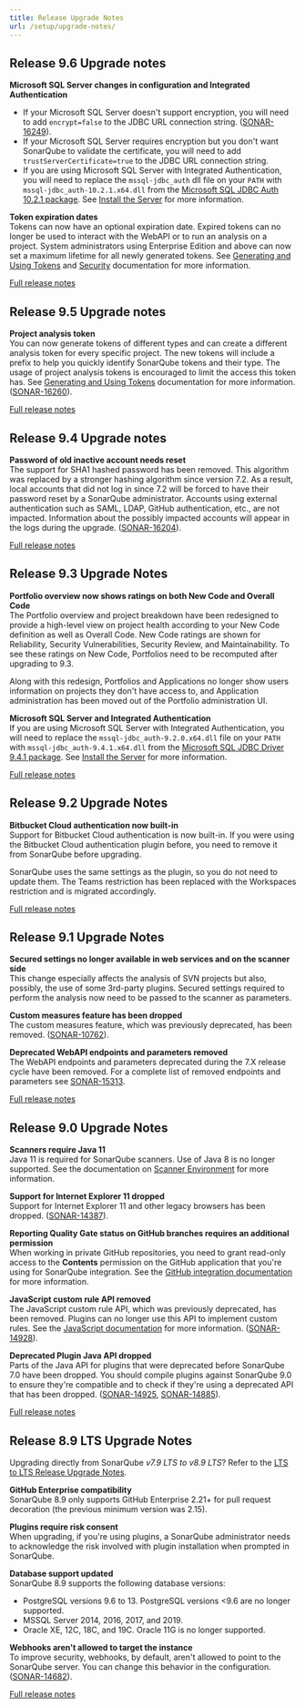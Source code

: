 ```yaml
---
title: Release Upgrade Notes
url: /setup/upgrade-notes/
---
```


## Release 9.6 Upgrade notes
**Microsoft SQL Server changes in configuration and Integrated Authentication**  
* If your Microsoft SQL Server doesn't support encryption, you will need to add `encrypt=false` to the JDBC URL connection string. ([SONAR-16249](https://jira.sonarsource.com/browse/SONAR-16249)).
* If your Microsoft SQL Server requires encryption but you don't want SonarQube to validate the certificate, you will need to add `trustServerCertificate=true` to the JDBC URL connection string.
* If you are using Microsoft SQL Server with Integrated Authentication, you will need to replace the `mssql-jdbc_auth` dll file on your `PATH` with `mssql-jdbc_auth-10.2.1.x64.dll` from the  [Microsoft SQL JDBC Auth 10.2.1 package](https://github.com/microsoft/mssql-jdbc/releases/tag/v10.2.1). See [Install the Server](/setup/install-server/) for more information.

**Token expiration dates**  
Tokens can now have an optional expiration date. Expired tokens can no longer be used to interact with the WebAPI or to run an analysis on a project. System administrators using Enterprise Edition and above can now set a maximum lifetime for all newly generated tokens. See [Generating and Using Tokens](/user-guide/user-token/) and [Security](/instance-administration/security/) documentation for more information.

[Full release notes](https://jira.sonarsource.com/secure/ReleaseNote.jspa?projectId=10930&version=17429)

## Release 9.5 Upgrade notes
**Project analysis token**  
You can now generate tokens of different types and can create a different analysis token for every specific project. The new tokens will include a prefix to help you quickly identify SonarQube tokens and their type. The usage of project analysis tokens is encouraged to limit the access this token has. See [Generating and Using Tokens](/user-guide/user-token/) documentation for more information.
([SONAR-16260](https://jira.sonarsource.com/browse/SONAR-16260)).

[Full release notes](https://jira.sonarsource.com/secure/ReleaseNote.jspa?projectId=10930&version=17328)

## Release 9.4 Upgrade notes
**Password of old inactive account needs reset**  
The support for SHA1 hashed password has been removed. This algorithm was replaced by a stronger hashing algorithm since version 7.2. As a result, local accounts that did not log in since 7.2 will be forced to have their password reset by a SonarQube administrator. Accounts using external authentication such as SAML, LDAP, GitHub authentication, etc., are not impacted. Information about the possibly impacted accounts will appear in the logs during the upgrade. ([SONAR-16204](https://jira.sonarsource.com/browse/SONAR-16204)).

[Full release notes](https://jira.sonarsource.com/secure/ReleaseNote.jspa?projectId=10930&version=17167)

## Release 9.3 Upgrade Notes  
**Portfolio overview now shows ratings on both New Code and Overall Code**  
The Portfolio overview and project breakdown have been redesigned to provide a high-level view on project health according to your New Code definition as well as Overall Code. New Code ratings are shown for Reliability, Security Vulnerabilities, Security Review, and Maintainability. To see these ratings on New Code, Portfolios need to be recomputed after upgrading to 9.3.

Along with this redesign, Portfolios and Applications no longer show users information on projects they don't have access to, and Application administration has been moved out of the Portfolio administration UI.

**Microsoft SQL Server and Integrated Authentication**  
If you are using Microsoft SQL Server with Integrated Authentication, you will need to replace the `mssql-jdbc_auth-9.2.0.x64.dll` file on your `PATH` with `mssql-jdbc_auth-9.4.1.x64.dll` from the [Microsoft SQL JDBC Driver 9.4.1 package](https://docs.microsoft.com/en-us/sql/connect/jdbc/release-notes-for-the-jdbc-driver?view=sql-server-ver15#94). See [Install the Server](/setup/install-server/) for more information.

[Full release notes](https://jira.sonarsource.com/secure/ReleaseNote.jspa?projectId=10930&version=17060)

## Release 9.2 Upgrade Notes
**Bitbucket Cloud authentication now built-in**  
Support for Bitbucket Cloud authentication is now built-in. If you were using the Bitbucket Cloud authentication plugin before, you need to remove it from SonarQube before upgrading.

SonarQube uses the same settings as the plugin, so you do not need to update them. The Teams restriction has been replaced with the Workspaces restriction and is migrated accordingly. 

[Full release notes](https://jira.sonarsource.com/secure/ReleaseNote.jspa?projectId=10930&version=16959)

## Release 9.1 Upgrade Notes  
**Secured settings no longer available in web services and on the scanner side**  
This change especially affects the analysis of SVN projects but also, possibly, the use of some 3rd-party plugins. Secured settings required to perform the analysis now need to be passed to the scanner as parameters. 

**Custom measures feature has been dropped**  
The custom measures feature, which was previously deprecated, has been removed. ([SONAR-10762](https://jira.sonarsource.com/browse/SONAR-10762)).

**Deprecated WebAPI endpoints and parameters removed**  
The WebAPI endpoints and parameters deprecated during the 7.X release cycle have been removed. For a complete list of removed endpoints and parameters see [SONAR-15313](https://jira.sonarsource.com/browse/SONAR-15313).

[Full release notes](https://jira.sonarsource.com/secure/ReleaseNote.jspa?projectId=10930&version=16792)

## Release 9.0 Upgrade Notes  
**Scanners require Java 11**  
Java 11 is required for SonarQube scanners. Use of Java 8 is no longer supported. See the documentation on [Scanner Environment](/analysis/scanner-environment/) for more information. 

**Support for Internet Explorer 11 dropped**  
Support for Internet Explorer 11 and other legacy browsers has been dropped. ([SONAR-14387](https://jira.sonarsource.com/browse/SONAR-14387)).

**Reporting Quality Gate status on GitHub branches requires an additional permission**  
When working in private GitHub repositories, you need to grant read-only access to the **Contents** permission on the GitHub application that you're using for SonarQube integration. See the [GitHub integration documentation](/analysis/github-integration/) for more information.

**JavaScript custom rule API removed**  
The JavaScript custom rule API, which was previously deprecated, has been removed. Plugins can no longer use this API to implement custom rules. See the [JavaScript documentation](/analysis/languages/javascript/) for more information. ([SONAR-14928](https://jira.sonarsource.com/browse/SONAR-14928)).

**Deprecated Plugin Java API dropped**  
Parts of the Java API for plugins that were deprecated before SonarQube 7.0 have been dropped. You should compile plugins against SonarQube 9.0 to ensure they're compatible and to check if they're using a deprecated API that has been dropped. ([SONAR-14925](https://jira.sonarsource.com/browse/SONAR-14925), [SONAR-14885](https://jira.sonarsource.com/browse/SONAR-14885)).

[Full release notes](https://jira.sonarsource.com/secure/ReleaseNote.jspa?projectId=10930&version=15682)

## Release 8.9 LTS Upgrade Notes  
Upgrading directly from SonarQube _v7.9 LTS to v8.9 LTS_? Refer to the [LTS to LTS Release Upgrade Notes](/setup/lts-to-lts-upgrade-notes/).

**GitHub Enterprise compatibility**  
SonarQube 8.9 only supports GitHub Enterprise 2.21+ for pull request decoration (the previous minimum version was 2.15).

**Plugins require risk consent**  
When upgrading, if you're using plugins, a SonarQube administrator needs to acknowledge the risk involved with plugin installation when prompted in SonarQube. 

**Database support updated**  
SonarQube 8.9 supports the following database versions:

* PostgreSQL versions 9.6 to 13. PostgreSQL versions <9.6 are no longer supported.
* MSSQL Server 2014, 2016, 2017, and 2019.
* Oracle XE, 12C, 18C, and 19C. Oracle 11G is no longer supported.

**Webhooks aren't allowed to target the instance**  
To improve security, webhooks, by default, aren't allowed to point to the SonarQube server. You can change this behavior in the configuration. ([SONAR-14682](https://jira.sonarsource.com/browse/SONAR-14682)).

[Full release notes](https://jira.sonarsource.com/secure/ReleaseNote.jspa?projectId=10930&version=16710)
